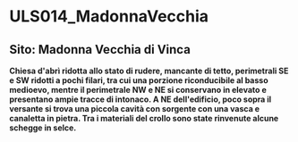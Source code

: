 # ULS014_MadonnaVecchia
## Sito: Madonna Vecchia di Vinca
**Chiesa d'abrì ridotta allo stato di rudere, mancante di tetto, perimetrali SE e SW ridotti a pochi filari, tra cui una porzione riconducibile al basso medioevo, mentre il perimetrale NW e NE si conservano in elevato e presentano ampie tracce di intonaco. A NE dell'edificio, poco sopra il versante si trova una piccola cavità con sorgente con una vasca e canaletta in pietra. Tra i materiali del crollo sono state rinvenute alcune schegge in selce.**
